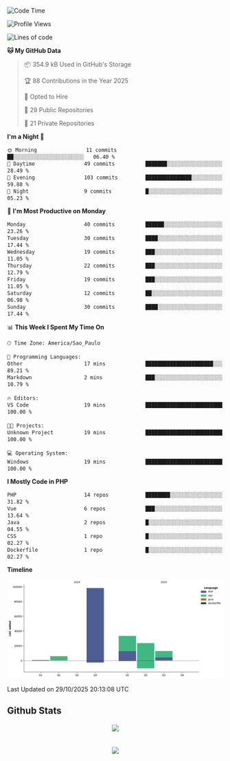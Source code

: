  
<!--START_SECTION:waka-->
![Code Time](http://img.shields.io/badge/Code%20Time-1%2C903%20hrs%2051%20mins-blue)

![Profile Views](http://img.shields.io/badge/Profile%20Views-3-blue)

![Lines of code](https://img.shields.io/badge/From%20Hello%20World%20I%27ve%20Written-174.1%20thousand%20lines%20of%20code-blue)

**🐱 My GitHub Data** 

> 📦 354.9 kB Used in GitHub's Storage 
 > 
> 🏆 88 Contributions in the Year 2025
 > 
> 💼 Opted to Hire
 > 
> 📜 29 Public Repositories 
 > 
> 🔑 21 Private Repositories 
 > 
**I'm a Night 🦉** 

```text
🌞 Morning                11 commits          ██░░░░░░░░░░░░░░░░░░░░░░░   06.40 % 
🌆 Daytime                49 commits          ███████░░░░░░░░░░░░░░░░░░   28.49 % 
🌃 Evening                103 commits         ███████████████░░░░░░░░░░   59.88 % 
🌙 Night                  9 commits           █░░░░░░░░░░░░░░░░░░░░░░░░   05.23 % 
```
📅 **I'm Most Productive on Monday** 

```text
Monday                   40 commits          ██████░░░░░░░░░░░░░░░░░░░   23.26 % 
Tuesday                  30 commits          ████░░░░░░░░░░░░░░░░░░░░░   17.44 % 
Wednesday                19 commits          ███░░░░░░░░░░░░░░░░░░░░░░   11.05 % 
Thursday                 22 commits          ███░░░░░░░░░░░░░░░░░░░░░░   12.79 % 
Friday                   19 commits          ███░░░░░░░░░░░░░░░░░░░░░░   11.05 % 
Saturday                 12 commits          ██░░░░░░░░░░░░░░░░░░░░░░░   06.98 % 
Sunday                   30 commits          ████░░░░░░░░░░░░░░░░░░░░░   17.44 % 
```


📊 **This Week I Spent My Time On** 

```text
🕑︎ Time Zone: America/Sao_Paulo

💬 Programming Languages: 
Other                    17 mins             ██████████████████████░░░   89.21 % 
Markdown                 2 mins              ███░░░░░░░░░░░░░░░░░░░░░░   10.79 % 

🔥 Editors: 
VS Code                  19 mins             █████████████████████████   100.00 % 

🐱‍💻 Projects: 
Unknown Project          19 mins             █████████████████████████   100.00 % 

💻 Operating System: 
Windows                  19 mins             █████████████████████████   100.00 % 
```

**I Mostly Code in PHP** 

```text
PHP                      14 repos            ████████░░░░░░░░░░░░░░░░░   31.82 % 
Vue                      6 repos             ███░░░░░░░░░░░░░░░░░░░░░░   13.64 % 
Java                     2 repos             █░░░░░░░░░░░░░░░░░░░░░░░░   04.55 % 
CSS                      1 repo              █░░░░░░░░░░░░░░░░░░░░░░░░   02.27 % 
Dockerfile               1 repo              █░░░░░░░░░░░░░░░░░░░░░░░░   02.27 % 
```



**Timeline**

![Lines of Code chart](https://raw.githubusercontent.com/MaueDev/MaueDev/main/assets/bar_graph.png)


 Last Updated on 29/10/2025 20:13:08 UTC
<!--END_SECTION:waka-->

## Github Stats  
<div align="center"><img src="https://github-readme-stats.vercel.app/api/top-langs/?username=MaueDev&hide_border=true&layout=compact" align="center" /></div>  

<br/>  

<br/>  

<div align="center">
<img src="https://komarev.com/ghpvc/?username=MaueDev&&style=flat-square" align="center" />
</div>  
  
